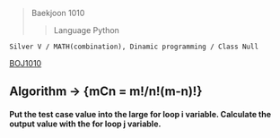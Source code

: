 >Baekjoon 1010
>>Language Python

```Silver V / MATH(combination), Dinamic programming / Class Null```

[BOJ1010](https://www.acmicpc.net/problem/1010)<br>
<h2> Algorithm -> {mCn = m!/n!(m-n)!}

<h4> Put the test case value into the large for loop i variable. Calculate the output value with the for loop j variable.
